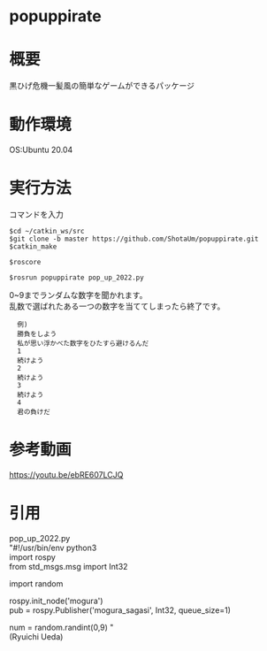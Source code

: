 # popuppirate

# 概要
黒ひげ危機一髪風の簡単なゲームができるパッケージ

# 動作環境
OS:Ubuntu 20.04
          
# 実行方法

  コマンドを入力  
  ```
  $cd ~/catkin_ws/src  
  $git clone -b master https://github.com/ShotaUm/popuppirate.git  
  $catkin_make  

  $roscore  

  $rosrun popuppirate pop_up_2022.py  
  ```
  0~9までランダムな数字を聞かれます。  
  乱数で選ばれたある一つの数字を当ててしまったら終了です。  
```
  例)  
  勝負をしよう  
  私が思い浮かべた数字をひたすら避けるんだ  
  1  
  続けよう  
  2  
  続けよう  
  3  
  続けよう  
  4  
  君の負けだ  
```
# 参考動画  
https://youtu.be/ebRE607LCJQ  

# 引用  
pop_up_2022.py  
"#!/usr/bin/env python3  
import rospy  
from std_msgs.msg import Int32  

import random  
  
rospy.init_node('mogura')  
pub = rospy.Publisher('mogura_sagasi', Int32, queue_size=1)  
  
num = random.randint(0,9) "  
(Ryuichi Ueda)  
